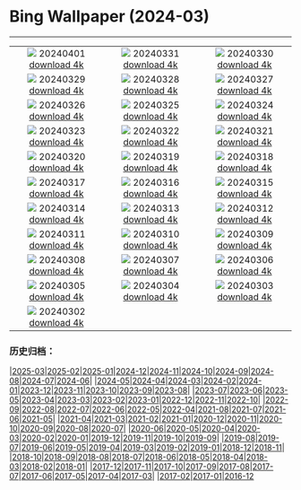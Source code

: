 # Bing Wallpaper (2024-03)
**************
| | | |
| :----: | :----: | :----: |
| ![](https://www.bing.com/th?id=OHR.PalazzoFarnese_IT-IT8737632028_1920x1080.jpg) 20240401 [download 4k](https://www.bing.com/th?id=OHR.PalazzoFarnese_IT-IT8737632028_UHD.jpg) | ![](https://www.bing.com/th?id=OHR.HungarianEggs_IT-IT8993577928_1920x1080.jpg) 20240331 [download 4k](https://www.bing.com/th?id=OHR.HungarianEggs_IT-IT8993577928_UHD.jpg) | ![](https://www.bing.com/th?id=OHR.SleepySloth_IT-IT7892909153_1920x1080.jpg) 20240330 [download 4k](https://www.bing.com/th?id=OHR.SleepySloth_IT-IT7892909153_UHD.jpg) |
| ![](https://www.bing.com/th?id=OHR.SouthStackLight_IT-IT5123694912_1920x1080.jpg) 20240329 [download 4k](https://www.bing.com/th?id=OHR.SouthStackLight_IT-IT5123694912_UHD.jpg) | ![](https://www.bing.com/th?id=OHR.ShanghaiBlossoms_IT-IT7775972818_1920x1080.jpg) 20240328 [download 4k](https://www.bing.com/th?id=OHR.ShanghaiBlossoms_IT-IT7775972818_UHD.jpg) | ![](https://www.bing.com/th?id=OHR.TeatroColon_IT-IT6266704589_1920x1080.jpg) 20240327 [download 4k](https://www.bing.com/th?id=OHR.TeatroColon_IT-IT6266704589_UHD.jpg) |
| ![](https://www.bing.com/th?id=OHR.Milanbusinesscenter_IT-IT6797515629_1920x1080.jpg) 20240326 [download 4k](https://www.bing.com/th?id=OHR.Milanbusinesscenter_IT-IT6797515629_UHD.jpg) | ![](https://www.bing.com/th?id=OHR.ColorfulHoli_IT-IT7690011331_1920x1080.jpg) 20240325 [download 4k](https://www.bing.com/th?id=OHR.ColorfulHoli_IT-IT7690011331_UHD.jpg) | ![](https://www.bing.com/th?id=OHR.WhiteEyes_IT-IT2367465138_1920x1080.jpg) 20240324 [download 4k](https://www.bing.com/th?id=OHR.WhiteEyes_IT-IT2367465138_UHD.jpg) |
| ![](https://www.bing.com/th?id=OHR.AmazonClouds_IT-IT1860560546_1920x1080.jpg) 20240323 [download 4k](https://www.bing.com/th?id=OHR.AmazonClouds_IT-IT1860560546_UHD.jpg) | ![](https://www.bing.com/th?id=OHR.WaikatoWater_IT-IT0972621598_1920x1080.jpg) 20240322 [download 4k](https://www.bing.com/th?id=OHR.WaikatoWater_IT-IT0972621598_UHD.jpg) | ![](https://www.bing.com/th?id=OHR.BwindiNationalForest_IT-IT7927335166_1920x1080.jpg) 20240321 [download 4k](https://www.bing.com/th?id=OHR.BwindiNationalForest_IT-IT7927335166_UHD.jpg) |
| ![](https://www.bing.com/th?id=OHR.SpringCaveDale_IT-IT3874246493_1920x1080.jpg) 20240320 [download 4k](https://www.bing.com/th?id=OHR.SpringCaveDale_IT-IT3874246493_UHD.jpg) | ![](https://www.bing.com/th?id=OHR.RedFox_IT-IT0563708572_1920x1080.jpg) 20240319 [download 4k](https://www.bing.com/th?id=OHR.RedFox_IT-IT0563708572_UHD.jpg) | ![](https://www.bing.com/th?id=OHR.ElephantRock_IT-IT7160275980_1920x1080.jpg) 20240318 [download 4k](https://www.bing.com/th?id=OHR.ElephantRock_IT-IT7160275980_UHD.jpg) |
| ![](https://www.bing.com/th?id=OHR.AltaredellaPatria_IT-IT8301062240_1920x1080.jpg) 20240317 [download 4k](https://www.bing.com/th?id=OHR.AltaredellaPatria_IT-IT8301062240_UHD.jpg) | ![](https://www.bing.com/th?id=OHR.BambooPanda_IT-IT5188324890_1920x1080.jpg) 20240316 [download 4k](https://www.bing.com/th?id=OHR.BambooPanda_IT-IT5188324890_UHD.jpg) | ![](https://www.bing.com/th?id=OHR.AnzaBorregoBloom_IT-IT1728403447_1920x1080.jpg) 20240315 [download 4k](https://www.bing.com/th?id=OHR.AnzaBorregoBloom_IT-IT1728403447_UHD.jpg) |
| ![](https://www.bing.com/th?id=OHR.AyutthayaTree_IT-IT4581996265_1920x1080.jpg) 20240314 [download 4k](https://www.bing.com/th?id=OHR.AyutthayaTree_IT-IT4581996265_UHD.jpg) | ![](https://www.bing.com/th?id=OHR.MagadiFlamingos_IT-IT3571024430_1920x1080.jpg) 20240313 [download 4k](https://www.bing.com/th?id=OHR.MagadiFlamingos_IT-IT3571024430_UHD.jpg) | ![](https://www.bing.com/th?id=OHR.BryceSnow_IT-IT2944842663_1920x1080.jpg) 20240312 [download 4k](https://www.bing.com/th?id=OHR.BryceSnow_IT-IT2944842663_UHD.jpg) |
| ![](https://www.bing.com/th?id=OHR.SleepyKoala_IT-IT1648374764_1920x1080.jpg) 20240311 [download 4k](https://www.bing.com/th?id=OHR.SleepyKoala_IT-IT1648374764_UHD.jpg) | ![](https://www.bing.com/th?id=OHR.BeaumontClock_IT-IT6612904601_1920x1080.jpg) 20240310 [download 4k](https://www.bing.com/th?id=OHR.BeaumontClock_IT-IT6612904601_UHD.jpg) | ![](https://www.bing.com/th?id=OHR.BistiBlue_IT-IT0491354330_1920x1080.jpg) 20240309 [download 4k](https://www.bing.com/th?id=OHR.BistiBlue_IT-IT0491354330_UHD.jpg) |
| ![](https://www.bing.com/th?id=OHR.TateLightUp_IT-IT9961329902_1920x1080.jpg) 20240308 [download 4k](https://www.bing.com/th?id=OHR.TateLightUp_IT-IT9961329902_UHD.jpg) | ![](https://www.bing.com/th?id=OHR.TarragonaSpain_IT-IT1704210976_1920x1080.jpg) 20240307 [download 4k](https://www.bing.com/th?id=OHR.TarragonaSpain_IT-IT1704210976_UHD.jpg) | ![](https://www.bing.com/th?id=OHR.WahclellaFalls_IT-IT1579861571_1920x1080.jpg) 20240306 [download 4k](https://www.bing.com/th?id=OHR.WahclellaFalls_IT-IT1579861571_UHD.jpg) |
| ![](https://www.bing.com/th?id=OHR.BangkokCircle_IT-IT8552577608_1920x1080.jpg) 20240305 [download 4k](https://www.bing.com/th?id=OHR.BangkokCircle_IT-IT8552577608_UHD.jpg) | ![](https://www.bing.com/th?id=OHR.ArenalCostaRica_IT-IT1610887300_1920x1080.jpg) 20240304 [download 4k](https://www.bing.com/th?id=OHR.ArenalCostaRica_IT-IT1610887300_UHD.jpg) | ![](https://www.bing.com/th?id=OHR.KrugerLeopard_IT-IT3868840858_1920x1080.jpg) 20240303 [download 4k](https://www.bing.com/th?id=OHR.KrugerLeopard_IT-IT3868840858_UHD.jpg) |
| ![](https://www.bing.com/th?id=OHR.ModicaItaly_IT-IT4926775993_1920x1080.jpg) 20240302 [download 4k](https://www.bing.com/th?id=OHR.ModicaItaly_IT-IT4926775993_UHD.jpg) |  |  |

### 历史归档：

|[2025-03](/2025-03/2025-03.md)|[2025-02](/2025-02/2025-02.md)|[2025-01](/2025-01/2025-01.md)|[2024-12](/2024-12/2024-12.md)|[2024-11](/2024-11/2024-11.md)|[2024-10](/2024-10/2024-10.md)|[2024-09](/2024-09/2024-09.md)|[2024-08](/2024-08/2024-08.md)|[2024-07](/2024-07/2024-07.md)|[2024-06](/2024-06/2024-06.md)|
|[2024-05](/2024-05/2024-05.md)|[2024-04](/2024-04/2024-04.md)|[2024-03](/2024-03/2024-03.md)|[2024-02](/2024-02/2024-02.md)|[2024-01](/2024-01/2024-01.md)|[2023-12](/2023-12/2023-12.md)|[2023-11](/2023-11/2023-11.md)|[2023-10](/2023-10/2023-10.md)|[2023-09](/2023-09/2023-09.md)|[2023-08](/2023-08/2023-08.md)|
|[2023-07](/2023-07/2023-07.md)|[2023-06](/2023-06/2023-06.md)|[2023-05](/2023-05/2023-05.md)|[2023-04](/2023-04/2023-04.md)|[2023-03](/2023-03/2023-03.md)|[2023-02](/2023-02/2023-02.md)|[2023-01](/2023-01/2023-01.md)|[2022-12](/2022-12/2022-12.md)|[2022-11](/2022-11/2022-11.md)|[2022-10](/2022-10/2022-10.md)|
|[2022-09](/2022-09/2022-09.md)|[2022-08](/2022-08/2022-08.md)|[2022-07](/2022-07/2022-07.md)|[2022-06](/2022-06/2022-06.md)|[2022-05](/2022-05/2022-05.md)|[2022-04](/2022-04/2022-04.md)|[2021-08](/2021-08/2021-08.md)|[2021-07](/2021-07/2021-07.md)|[2021-06](/2021-06/2021-06.md)|[2021-05](/2021-05/2021-05.md)|
|[2021-04](/2021-04/2021-04.md)|[2021-03](/2021-03/2021-03.md)|[2021-02](/2021-02/2021-02.md)|[2021-01](/2021-01/2021-01.md)|[2020-12](/2020-12/2020-12.md)|[2020-11](/2020-11/2020-11.md)|[2020-10](/2020-10/2020-10.md)|[2020-09](/2020-09/2020-09.md)|[2020-08](/2020-08/2020-08.md)|[2020-07](/2020-07/2020-07.md)|
|[2020-06](/2020-06/2020-06.md)|[2020-05](/2020-05/2020-05.md)|[2020-04](/2020-04/2020-04.md)|[2020-03](/2020-03/2020-03.md)|[2020-02](/2020-02/2020-02.md)|[2020-01](/2020-01/2020-01.md)|[2019-12](/2019-12/2019-12.md)|[2019-11](/2019-11/2019-11.md)|[2019-10](/2019-10/2019-10.md)|[2019-09](/2019-09/2019-09.md)|
|[2019-08](/2019-08/2019-08.md)|[2019-07](/2019-07/2019-07.md)|[2019-06](/2019-06/2019-06.md)|[2019-05](/2019-05/2019-05.md)|[2019-04](/2019-04/2019-04.md)|[2019-03](/2019-03/2019-03.md)|[2019-02](/2019-02/2019-02.md)|[2019-01](/2019-01/2019-01.md)|[2018-12](/2018-12/2018-12.md)|[2018-11](/2018-11/2018-11.md)|
|[2018-10](/2018-10/2018-10.md)|[2018-09](/2018-09/2018-09.md)|[2018-08](/2018-08/2018-08.md)|[2018-07](/2018-07/2018-07.md)|[2018-06](/2018-06/2018-06.md)|[2018-05](/2018-05/2018-05.md)|[2018-04](/2018-04/2018-04.md)|[2018-03](/2018-03/2018-03.md)|[2018-02](/2018-02/2018-02.md)|[2018-01](/2018-01/2018-01.md)|
|[2017-12](/2017-12/2017-12.md)|[2017-11](/2017-11/2017-11.md)|[2017-10](/2017-10/2017-10.md)|[2017-09](/2017-09/2017-09.md)|[2017-08](/2017-08/2017-08.md)|[2017-07](/2017-07/2017-07.md)|[2017-06](/2017-06/2017-06.md)|[2017-05](/2017-05/2017-05.md)|[2017-04](/2017-04/2017-04.md)|[2017-03](/2017-03/2017-03.md)|
|[2017-02](/2017-02/2017-02.md)|[2017-01](/2017-01/2017-01.md)|[2016-12](/2016-12/2016-12.md)